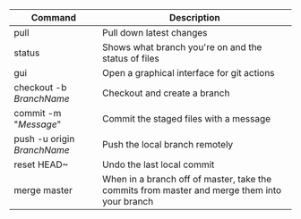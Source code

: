 Command | Description
--- | ---
pull | Pull down latest changes
status | Shows what branch you're on and the status of files
gui | Open a graphical interface for git actions
checkout -b *BranchName* | Checkout and create a branch
commit -m "*Message*" | Commit the staged files with a message
push -u origin *BranchName* | Push the local branch remotely
reset HEAD~ | Undo the last local commit
merge master | When in a branch off of master, take the commits from master and merge them into your branch
